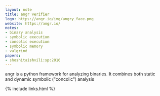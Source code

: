```yaml
---
layout: note
title: angr verifier
logo: https://angr.io/img/angry_face.png
website: https://angr.io/
notes:
- binary analysis
- symbolic execution
- concolic execution
- symbolic memory
- valgrind
papers:
- shoshitaishvili:sp:2016
---
```


angr is a python framework for analyzing binaries. It combines both static and dynamic symbolic ("concolic") analysis

{% include links.html %}
